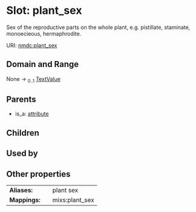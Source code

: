 
# Slot: plant_sex


Sex of the reproductive parts on the whole plant, e.g. pistillate, staminate, monoecieous, hermaphrodite.

URI: [nmdc:plant_sex](https://microbiomedata/meta/plant_sex)


## Domain and Range

None &#8594;  <sub>0..1</sub> [TextValue](TextValue.md)

## Parents

 *  is_a: [attribute](attribute.md)

## Children


## Used by


## Other properties

|  |  |  |
| --- | --- | --- |
| **Aliases:** | | plant sex |
| **Mappings:** | | mixs:plant_sex |

